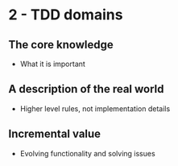 # 2 - TDD domains

## The core knowledge

- What it is important

## A description of the real world

- Higher level rules, not implementation details

## Incremental value

- Evolving functionality and solving issues
